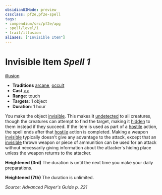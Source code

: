 ```yaml
---
obsidianUIMode: preview
cssclass: pf2e,pf2e-spell
tags:
- compendium/src/pf2e/apg
- spell/level/1
- trait/illusion
aliases: ["Invisible Item"]
---
```

# Invisible Item *Spell 1*   
[illusion](illusion.md "Illusion School Trait")  

- **Traditions** [arcane](arcane.md "Arcane Tradition Trait"), [occult](occult.md "Occult Tradition Trait")
- **Cast** [>>](chapter-9-playing-the-game.md#Actions "Two-Action") 
- **Range**: touch
- **Targets**: 1 object
- **Duration**: 1 hour

You make the object [invisible](conditions.md#Invisible). This makes it [undetected](conditions.md#Undetected) to all creatures, though the creatures can attempt to find the target, making it [hidden](conditions.md#Hidden) to them instead if they succeed. If the item is used as part of a [hostile](conditions.md#Hostile) action, the spell ends after that [hostile](conditions.md#Hostile) action is completed. Making a weapon [invisible](conditions.md#Invisible) typically doesn't give any advantage to the attack, except that an [invisible](conditions.md#Invisible) thrown weapon or piece of ammunition can be used for an attack without necessarily giving information about the attacker's hiding place unless the weapon returns to the attacker.

**Heightened (3rd)** The duration is until the next time you make your daily preparations.

**Heightened (7th)** The duration is unlimited.

*Source: Advanced Player's Guide p. 221*